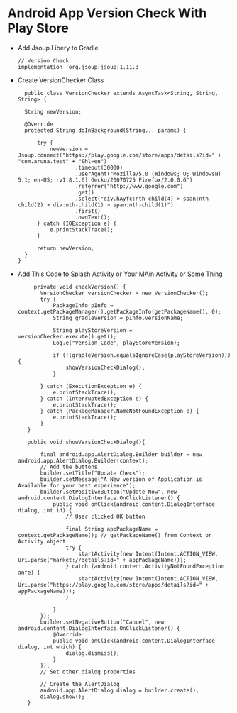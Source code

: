 # Android App Version Check With Play Store

* Add Jsoup Libery to Gradle

      // Version Check
      implementation 'org.jsoup:jsoup:1.11.3'
      
      
* Create VersionChecker Class

        public class VersionChecker extends AsyncTask<String, String, String> {

        String newVersion;

        @Override
        protected String doInBackground(String... params) {

            try {
                newVersion = Jsoup.connect("https://play.google.com/store/apps/details?id=" + "com.aruna.test" + "&hl=en")
                        .timeout(30000)
                        .userAgent("Mozilla/5.0 (Windows; U; WindowsNT 5.1; en-US; rv1.8.1.6) Gecko/20070725 Firefox/2.0.0.6")
                        .referrer("http://www.google.com")
                        .get()
                        .select("div.hAyfc:nth-child(4) > span:nth-child(2) > div:nth-child(1) > span:nth-child(1)")
                        .first()
                        .ownText();
            } catch (IOException e) {
                e.printStackTrace();
            }

            return newVersion;
        }
      }
    
    
 * Add This Code to Splash Activity or Your MAin Activity or Some Thing
 
            private void checkVersion() {
              VersionChecker versionChecker = new VersionChecker();
              try {
                  PackageInfo pInfo = context.getPackageManager().getPackageInfo(getPackageName(), 0);
                  String gradleVersion = pInfo.versionName;

                  String playStoreVersion = versionChecker.execute().get();
                  Log.e("Version_Code", playStoreVersion);

                  if (!(gradleVersion.equalsIgnoreCase(playStoreVersion))) {
                      showVersionCheckDialog();
                  }

              } catch (ExecutionException e) {
                  e.printStackTrace();
              } catch (InterruptedException e) {
                  e.printStackTrace();
              } catch (PackageManager.NameNotFoundException e) {
                  e.printStackTrace();
              }
          }

          public void showVersionCheckDialog(){

              final android.app.AlertDialog.Builder builder = new android.app.AlertDialog.Builder(context);
              // Add the buttons
              builder.setTitle("Update Check");
              builder.setMessage("A New version of Application is Available for your best experience");
              builder.setPositiveButton("Update Now", new android.content.DialogInterface.OnClickListener() {
                  public void onClick(android.content.DialogInterface dialog, int id) {
                      // User clicked OK button

                      final String appPackageName = context.getPackageName(); // getPackageName() from Context or Activity object
                      try {
                          startActivity(new Intent(Intent.ACTION_VIEW, Uri.parse("market://details?id=" + appPackageName)));
                      } catch (android.content.ActivityNotFoundException anfe) {
                          startActivity(new Intent(Intent.ACTION_VIEW, Uri.parse("https://play.google.com/store/apps/details?id=" + appPackageName)));
                      }

                  }
              });
              builder.setNegativeButton("Cancel", new android.content.DialogInterface.OnClickListener() {
                  @Override
                  public void onClick(android.content.DialogInterface dialog, int which) {
                      dialog.dismiss();
                  }
              });
              // Set other dialog properties

              // Create the AlertDialog
              android.app.AlertDialog dialog = builder.create();
              dialog.show();
          }
